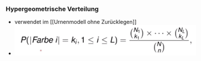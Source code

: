 ### Hypergeometrische Verteilung
+ verwendet im [[Urnenmodell ohne Zurücklegen]]
+ ![](../../../z_images/Pasted%20image%2020221004161550.png) 
